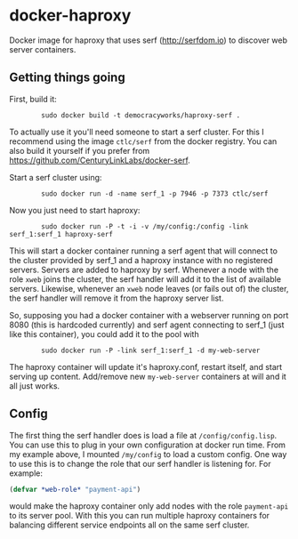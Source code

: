 docker-haproxy
==============

Docker image for haproxy that uses serf (http://serfdom.io) to discover web server containers.

## Getting things going

First, build it:

            sudo docker build -t democracyworks/haproxy-serf .

To actually use it you'll need someone to start a serf cluster. 
For this I recommend using the image `ctlc/serf` from the docker registry. 
You can also build it yourself if you prefer from https://github.com/CenturyLinkLabs/docker-serf.

Start a serf cluster using:

            sudo docker run -d -name serf_1 -p 7946 -p 7373 ctlc/serf
            
Now you just need to start haproxy:

            sudo docker run -P -t -i -v /my/config:/config -link serf_1:serf_1 haproxy-serf
            
This will start a docker container running a serf agent that will connect to the cluster provided
by serf_1 and a haproxy instance with no registered servers. Servers are added to haproxy by serf.
Whenever a node with the role `xweb` joins the cluster, the serf handler will add it to the list
of available servers. Likewise, whenever an `xweb` node leaves (or fails out of) the cluster, the serf
handler will remove it from the haproxy server list.

So, supposing you had a docker container with a webserver running on port 8080 (this is hardcoded currently)
and serf agent connecting to serf_1 (just like this container), you could add it to the pool with

            sudo docker run -P -link serf_1:serf_1 -d my-web-server
            
The haproxy container will update it's haproxy.conf, restart itself, and start serving up content. Add/remove
new `my-web-server` containers at will and it all just works.

## Config

The first thing the serf handler does is load a file at `/config/config.lisp`. You can use this to plug in your
own configuration at docker run time. From my example above, I mounted `/my/config` to load a custom config.
One way to use this is to change the role that our serf handler is listening for. For example:
```lisp
(defvar *web-role* "payment-api")
```
would make the haproxy container only add nodes with the role `payment-api` to its server pool. With this you 
can run multiple haproxy containers for balancing different service endpoints all on the same serf cluster.
